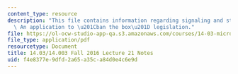 ```yaml
---
content_type: resource
description: "This file contains information regarding signaling and statistical discrimination:\
  \ An application to \u201Cban the box\u201D legislation."
file: https://ol-ocw-studio-app-qa.s3.amazonaws.com/courses/14-03-microeconomic-theory-and-public-policy-fall-2016/f4e8377e9dfd2a65a35ca84d0e4c6e9d_MIT14_03F16_lec21.pdf
file_type: application/pdf
resourcetype: Document
title: 14.03/14.003 Fall 2016 Lecture 21 Notes
uid: f4e8377e-9dfd-2a65-a35c-a84d0e4c6e9d
---
```

